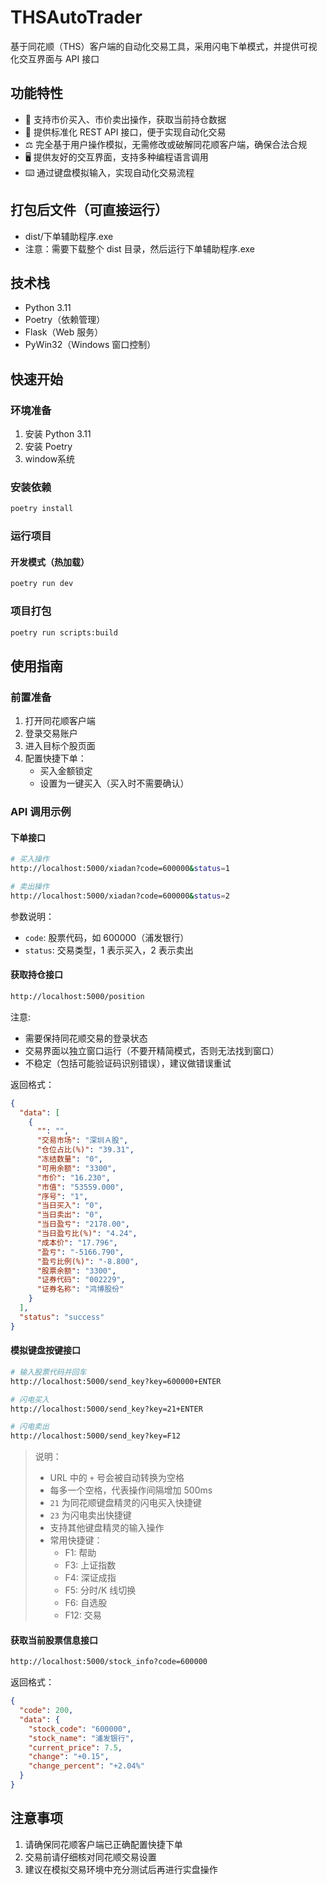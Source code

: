# THSAutoTrader

基于同花顺（THS）客户端的自动化交易工具，采用闪电下单模式，并提供可视化交互界面与 API 接口

## 功能特性

- 🚀 支持市价买入、市价卖出操作，获取当前持仓数据
- 🔌 提供标准化 REST API 接口，便于实现自动化交易
- ⚖️ 完全基于用户操作模拟，无需修改或破解同花顺客户端，确保合法合规
- 🖥️ 提供友好的交互界面，支持多种编程语言调用
- ⌨️ 通过键盘模拟输入，实现自动化交易流程

## 打包后文件（可直接运行）

- dist/下单辅助程序.exe
- 注意：需要下载整个 dist 目录，然后运行下单辅助程序.exe

## 技术栈

- Python 3.11
- Poetry（依赖管理）
- Flask（Web 服务）
- PyWin32（Windows 窗口控制）

## 快速开始

### 环境准备

1. 安装 Python 3.11
2. 安装 Poetry
3. window系统

### 安装依赖

```bash
poetry install
```

### 运行项目

#### 开发模式（热加载）

```bash
poetry run dev
```

### 项目打包

```bash
poetry run scripts:build
```


## 使用指南

### 前置准备

1. 打开同花顺客户端
2. 登录交易账户
3. 进入目标个股页面
4. 配置快捷下单：
   - 买入金额锁定
   - 设置为一键买入（买入时不需要确认）

### API 调用示例

#### 下单接口

```bash
# 买入操作
http://localhost:5000/xiadan?code=600000&status=1

# 卖出操作
http://localhost:5000/xiadan?code=600000&status=2
```

参数说明：

- `code`: 股票代码，如 600000（浦发银行）
- `status`: 交易类型，1 表示买入，2 表示卖出

#### 获取持仓接口

```bash
http://localhost:5000/position
```

注意:

- 需要保持同花顺交易的登录状态
- 交易界面以独立窗口运行（不要开精简模式，否则无法找到窗口）
- 不稳定（包括可能验证码识别错误），建议做错误重试

返回格式：

```json
{
  "data": [
    {
      "": "",
      "交易市场": "深圳Ａ股",
      "仓位占比(%)": "39.31",
      "冻结数量": "0",
      "可用余额": "3300",
      "市价": "16.230",
      "市值": "53559.000",
      "序号": "1",
      "当日买入": "0",
      "当日卖出": "0",
      "当日盈亏": "2178.00",
      "当日盈亏比(%)": "4.24",
      "成本价": "17.796",
      "盈亏": "-5166.790",
      "盈亏比例(%)": "-8.800",
      "股票余额": "3300",
      "证券代码": "002229",
      "证券名称": "鸿博股份"
    }
  ],
  "status": "success"
}
```

#### 模拟键盘按键接口

```bash
# 输入股票代码并回车
http://localhost:5000/send_key?key=600000+ENTER

# 闪电买入
http://localhost:5000/send_key?key=21+ENTER

# 闪电卖出
http://localhost:5000/send_key?key=F12
```

> 说明：
>
> - URL 中的 `+` 号会被自动转换为空格
> - 每多一个空格，代表操作间隔增加 500ms
> - `21` 为同花顺键盘精灵的闪电买入快捷键
> - `23` 为闪电卖出快捷键
> - 支持其他键盘精灵的输入操作
> - 常用快捷键：
>   - F1: 帮助
>   - F3: 上证指数
>   - F4: 深证成指
>   - F5: 分时/K 线切换
>   - F6: 自选股
>   - F12: 交易

#### 获取当前股票信息接口

```bash
http://localhost:5000/stock_info?code=600000
```

返回格式：

```json
{
  "code": 200,
  "data": {
    "stock_code": "600000",
    "stock_name": "浦发银行",
    "current_price": 7.5,
    "change": "+0.15",
    "change_percent": "+2.04%"
  }
}
```

## 注意事项

1. 请确保同花顺客户端已正确配置快捷下单
2. 交易前请仔细核对同花顺交易设置
3. 建议在模拟交易环境中充分测试后再进行实盘操作
